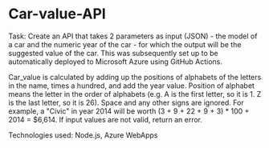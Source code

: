 # Car-value-API
Task: Create an API that takes 2 parameters as input (JSON) - the model of a car and the numeric year of the car - for which the output will be the suggested value of the car. This was subsequently set up to be automatically deployed to Microsoft Azure using GitHub Actions.

Car_value is calculated by adding up the positions of alphabets of the letters in the name, times a hundred, and add the year value.  Position of alphabet means the letter in the order of alphabets (e.g. A is the first letter, so it is 1.  Z is the last letter, so it is 26).  Space and any other signs are ignored.   For example, a "Civic" in year 2014 will be worth (3 + 9 + 22 + 9 + 3) * 100 + 2014 = $6,614.  If input values are not valid, return an error.

Technologies used: Node.js, Azure WebApps 
